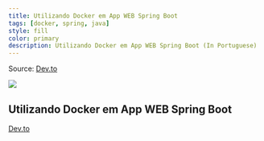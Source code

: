 ```yaml
---
title: Utilizando Docker em App WEB Spring Boot
tags: [docker, spring, java]
style: fill
color: primary
description: Utilizando Docker em App WEB Spring Boot (In Portuguese)
---
```


Source: [Dev.to](https://dev.to/ferfox1981/utilizando-docker-em-app-web-spring-boot-4e4o)

![](https://dev-to-uploads.s3.amazonaws.com/uploads/articles/0nmnr0lful7qi8ttxpus.jpeg)

## Utilizando Docker em App WEB Spring Boot

[Dev.to](https://dev.to/ferfox1981/utilizando-docker-em-app-web-spring-boot-4e4o)